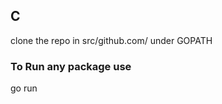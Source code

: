 ## C
clone the repo in src/github.com/  under GOPATH

### To Run any package use
 go run <path to file of main package>



